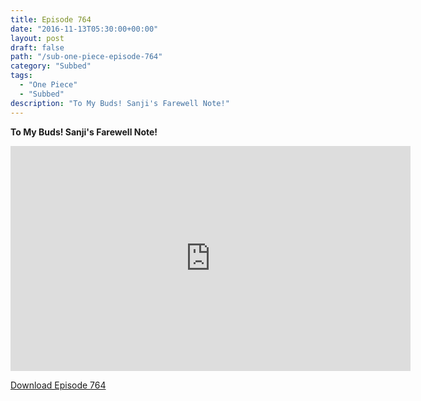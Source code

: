 ```yaml
---
title: Episode 764
date: "2016-11-13T05:30:00+00:00"
layout: post
draft: false
path: "/sub-one-piece-episode-764"
category: "Subbed"
tags:
  - "One Piece"
  - "Subbed"
description: "To My Buds! Sanji's Farewell Note!"
---
```


**To My Buds! Sanji's Farewell Note!**

<iframe width="640" height="360" src="https://www.rapidvideo.com/e/G6FRPGTMBW" frameborder="0" marginwidth=0 marginheight=0 scrolling=no allowfullscreen></iframe>

<a href="http://ouo.io/qs/eCodkFEQ?s=https://rapidvid.to/d/https://www.rapidvideo.com/e/G6FRPGTMBW">Download Episode 764</a>
